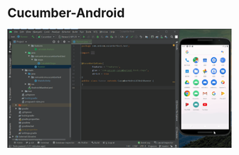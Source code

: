 # Cucumber-Android

![img](https://github.com/yangqi1024/Cucumber-Android/blob/master/gif/test.gif?raw=true)
